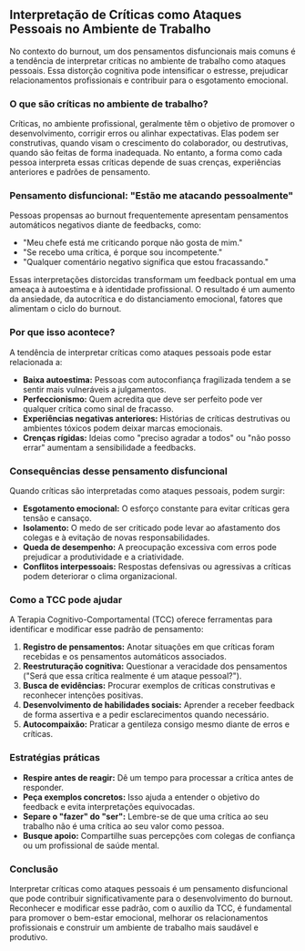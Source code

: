 
## Interpretação de Críticas como Ataques Pessoais no Ambiente de Trabalho

No contexto do burnout, um dos pensamentos disfuncionais mais comuns é a tendência de interpretar críticas no ambiente de trabalho como ataques pessoais. Essa distorção cognitiva pode intensificar o estresse, prejudicar relacionamentos profissionais e contribuir para o esgotamento emocional.

### O que são críticas no ambiente de trabalho?

Críticas, no ambiente profissional, geralmente têm o objetivo de promover o desenvolvimento, corrigir erros ou alinhar expectativas. Elas podem ser construtivas, quando visam o crescimento do colaborador, ou destrutivas, quando são feitas de forma inadequada. No entanto, a forma como cada pessoa interpreta essas críticas depende de suas crenças, experiências anteriores e padrões de pensamento.

### Pensamento disfuncional: "Estão me atacando pessoalmente"

Pessoas propensas ao burnout frequentemente apresentam pensamentos automáticos negativos diante de feedbacks, como:

- "Meu chefe está me criticando porque não gosta de mim."
- "Se recebo uma crítica, é porque sou incompetente."
- "Qualquer comentário negativo significa que estou fracassando."

Essas interpretações distorcidas transformam um feedback pontual em uma ameaça à autoestima e à identidade profissional. O resultado é um aumento da ansiedade, da autocrítica e do distanciamento emocional, fatores que alimentam o ciclo do burnout.

### Por que isso acontece?

A tendência de interpretar críticas como ataques pessoais pode estar relacionada a:

- **Baixa autoestima:** Pessoas com autoconfiança fragilizada tendem a se sentir mais vulneráveis a julgamentos.
- **Perfeccionismo:** Quem acredita que deve ser perfeito pode ver qualquer crítica como sinal de fracasso.
- **Experiências negativas anteriores:** Histórias de críticas destrutivas ou ambientes tóxicos podem deixar marcas emocionais.
- **Crenças rígidas:** Ideias como "preciso agradar a todos" ou "não posso errar" aumentam a sensibilidade a feedbacks.

### Consequências desse pensamento disfuncional

Quando críticas são interpretadas como ataques pessoais, podem surgir:

- **Esgotamento emocional:** O esforço constante para evitar críticas gera tensão e cansaço.
- **Isolamento:** O medo de ser criticado pode levar ao afastamento dos colegas e à evitação de novas responsabilidades.
- **Queda de desempenho:** A preocupação excessiva com erros pode prejudicar a produtividade e a criatividade.
- **Conflitos interpessoais:** Respostas defensivas ou agressivas a críticas podem deteriorar o clima organizacional.

### Como a TCC pode ajudar

A Terapia Cognitivo-Comportamental (TCC) oferece ferramentas para identificar e modificar esse padrão de pensamento:

1. **Registro de pensamentos:** Anotar situações em que críticas foram recebidas e os pensamentos automáticos associados.
2. **Reestruturação cognitiva:** Questionar a veracidade dos pensamentos ("Será que essa crítica realmente é um ataque pessoal?").
3. **Busca de evidências:** Procurar exemplos de críticas construtivas e reconhecer intenções positivas.
4. **Desenvolvimento de habilidades sociais:** Aprender a receber feedback de forma assertiva e a pedir esclarecimentos quando necessário.
5. **Autocompaixão:** Praticar a gentileza consigo mesmo diante de erros e críticas.

### Estratégias práticas

- **Respire antes de reagir:** Dê um tempo para processar a crítica antes de responder.
- **Peça exemplos concretos:** Isso ajuda a entender o objetivo do feedback e evita interpretações equivocadas.
- **Separe o "fazer" do "ser":** Lembre-se de que uma crítica ao seu trabalho não é uma crítica ao seu valor como pessoa.
- **Busque apoio:** Compartilhe suas percepções com colegas de confiança ou um profissional de saúde mental.

### Conclusão

Interpretar críticas como ataques pessoais é um pensamento disfuncional que pode contribuir significativamente para o desenvolvimento do burnout. Reconhecer e modificar esse padrão, com o auxílio da TCC, é fundamental para promover o bem-estar emocional, melhorar os relacionamentos profissionais e construir um ambiente de trabalho mais saudável e produtivo.
```
